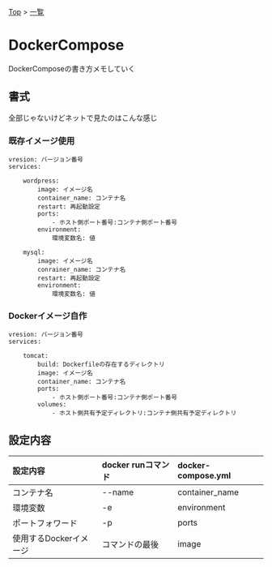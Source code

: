 [Top](../README.md) > [一覧](../Docker.md)

# DockerCompose
DockerComposeの書き方メモしていく

## 書式
全部じゃないけどネットで見たのはこんな感じ

### 既存イメージ使用
~~~
vresion: バージョン番号
services:
    
    wordpress:
        image: イメージ名
        container_name: コンテナ名
        restart: 再起動設定
        ports:
            - ホスト側ポート番号:コンテナ側ポート番号
        environment:
            環境変数名: 値
    
    mysql:
        image: イメージ名
        conrainer_name: コンテナ名
        restart: 再起動設定
        environment:
            環境変数名: 値
~~~

### Dockerイメージ自作
~~~
vresion: バージョン番号
services:
    
    tomcat:
        build: Dockerfileの存在するディレクトリ
        image: イメージ名
        container_name: コンテナ名
        ports:
            - ホスト側ポート番号:コンテナ側ポート番号
        volumes:
            - ホスト側共有予定ディレクトリ:コンテナ側共有予定ディレクトリ
~~~

## 設定内容
|設定内容|docker runコマンド|docker-compose.yml|
|:--|:--|:--|
|コンテナ名|--name|container_name|
|環境変数|-e|environment|
|ポートフォワード|-p|ports|
|使用するDockerイメージ|コマンドの最後|image|
